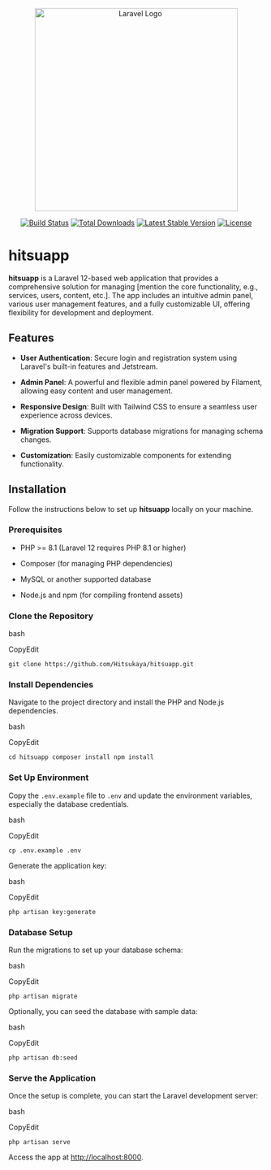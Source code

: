 <p align="center"><a href="https://laravel.com" target="_blank"><img src="https://raw.githubusercontent.com/laravel/art/master/logo-lockup/5%20SVG/2%20CMYK/1%20Full%20Color/laravel-logolockup-cmyk-red.svg" width="400" alt="Laravel Logo"></a></p>

<p align="center">
<a href="https://github.com/laravel/framework/actions"><img src="https://github.com/laravel/framework/workflows/tests/badge.svg" alt="Build Status"></a>
<a href="https://packagist.org/packages/laravel/framework"><img src="https://img.shields.io/packagist/dt/laravel/framework" alt="Total Downloads"></a>
<a href="https://packagist.org/packages/laravel/framework"><img src="https://img.shields.io/packagist/v/laravel/framework" alt="Latest Stable Version"></a>
<a href="https://packagist.org/packages/laravel/framework"><img src="https://img.shields.io/packagist/l/laravel/framework" alt="License"></a>
</p>

# hitsuapp

**hitsuapp** is a Laravel 12-based web application that provides a comprehensive solution for managing [mention the core functionality, e.g., services, users, content, etc.]. The app includes an intuitive admin panel, various user management features, and a fully customizable UI, offering flexibility for development and deployment.

## Features

- **User Authentication**: Secure login and registration system using Laravel's built-in features and Jetstream.

- **Admin Panel**: A powerful and flexible admin panel powered by Filament, allowing easy content and user management.

- **Responsive Design**: Built with Tailwind CSS to ensure a seamless user experience across devices.

- **Migration Support**: Supports database migrations for managing schema changes.

- **Customization**: Easily customizable components for extending functionality.

## Installation

Follow the instructions below to set up **hitsuapp** locally on your machine.

### Prerequisites

- PHP >= 8.1 (Laravel 12 requires PHP 8.1 or higher)

- Composer (for managing PHP dependencies)

- MySQL or another supported database

- Node.js and npm (for compiling frontend assets)

### Clone the Repository

bash

CopyEdit

`git clone https://github.com/Hitsukaya/hitsuapp.git`

### Install Dependencies

Navigate to the project directory and install the PHP and Node.js dependencies.

bash

CopyEdit

`cd hitsuapp composer install npm install`

### Set Up Environment

Copy the `.env.example` file to `.env` and update the environment variables, especially the database credentials.

bash

CopyEdit

`cp .env.example .env`

Generate the application key:

bash

CopyEdit

`php artisan key:generate`

### Database Setup

Run the migrations to set up your database schema:

bash

CopyEdit

`php artisan migrate`

Optionally, you can seed the database with sample data:

bash

CopyEdit

`php artisan db:seed`

### Serve the Application

Once the setup is complete, you can start the Laravel development server:

bash

CopyEdit

`php artisan serve`

Access the app at [http://localhost:8000](http://localhost:8000).
